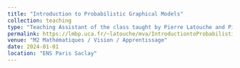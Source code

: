 ```yaml
---
title: "Introduction to Probabilistic Graphical Models"
collection: teaching
type: "Teaching Assistant of the class taught by Pierre Latouche and Pierre-Alexandre Mattei"
permalink: https://lmbp.uca.fr/~latouche/mva/IntroductiontoProbabilisticGraphicalModelsMVA.html
venue: "M2 Mathématiques / Vision / Apprentissage"
date: 2024-01-01
location: "ENS Paris Saclay"
---
```

<!-- 
This is a description of a teaching experience. You can use markdown like any other post.

Heading 1
======

Heading 2
======

Heading 3
====== -->